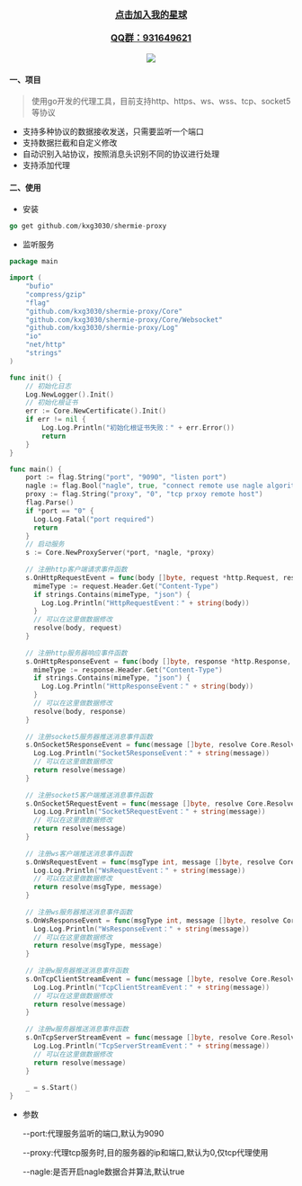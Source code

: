 
<div align="center">
	<a href="https://t.zsxq.com/0allV9fqi" style="font-size:16px;font-weight:bold">点击加入我的星球</a>
</div>
<br/>
<div align="center">
	<a href="https://t.zsxq.com/0allV9fqi" style="font-size:16px;font-weight:bold">QQ群：931649621</a>
</div>
<br/>
<div align='center'>
	<img src="https://user-images.githubusercontent.com/48542529/215652925-656fa354-55bf-44d0-ad92-a49990d4ee6f.png">		
</div>



#### 一、项目
> 使用go开发的代理工具，目前支持http、https、ws、wss、tcp、socket5等协议

- 支持多种协议的数据接收发送，只需要监听一个端口
- 支持数据拦截和自定义修改
- 自动识别入站协议，按照消息头识别不同的协议进行处理
- 支持添加代理

#### 二、使用

- 安装
```go
go get github.com/kxg3030/shermie-proxy
```

- 监听服务
```go
package main

import (
	"bufio"
	"compress/gzip"
	"flag"
	"github.com/kxg3030/shermie-proxy/Core"
	"github.com/kxg3030/shermie-proxy/Core/Websocket"
	"github.com/kxg3030/shermie-proxy/Log"
	"io"
	"net/http"
	"strings"
)

func init() {
	// 初始化日志
	Log.NewLogger().Init()
	// 初始化根证书
	err := Core.NewCertificate().Init()
	if err != nil {
		Log.Log.Println("初始化根证书失败：" + err.Error())
		return
	}
}

func main() {
    port := flag.String("port", "9090", "listen port")
    nagle := flag.Bool("nagle", true, "connect remote use nagle algorithm")
    proxy := flag.String("proxy", "0", "tcp prxoy remote host")
    flag.Parse()
    if *port == "0" {
      Log.Log.Fatal("port required")
      return
    }
    // 启动服务
    s := Core.NewProxyServer(*port, *nagle, *proxy)
  
    // 注册http客户端请求事件函数
    s.OnHttpRequestEvent = func(body []byte, request *http.Request, resolve Core.ResolveHttpRequest) {
      mimeType := request.Header.Get("Content-Type")
      if strings.Contains(mimeType, "json") {
        Log.Log.Println("HttpRequestEvent：" + string(body))
      }
      // 可以在这里做数据修改
      resolve(body, request)
    }
  
    // 注册http服务器响应事件函数
    s.OnHttpResponseEvent = func(body []byte, response *http.Response, resolve Core.ResolveHttpResponse) {
      mimeType := response.Header.Get("Content-Type")
      if strings.Contains(mimeType, "json") {
        Log.Log.Println("HttpResponseEvent：" + string(body))
      }
      // 可以在这里做数据修改
      resolve(body, response)
    }
  
    // 注册socket5服务器推送消息事件函数
    s.OnSocket5ResponseEvent = func(message []byte, resolve Core.ResolveSocks5) (int, error) {
      Log.Log.Println("Socket5ResponseEvent：" + string(message))
      // 可以在这里做数据修改
      return resolve(message)
    }
  
    // 注册socket5客户端推送消息事件函数
    s.OnSocket5RequestEvent = func(message []byte, resolve Core.ResolveSocks5) (int, error) {
      Log.Log.Println("Socket5RequestEvent：" + string(message))
      // 可以在这里做数据修改
      return resolve(message)
    }
  
    // 注册ws客户端推送消息事件函数
    s.OnWsRequestEvent = func(msgType int, message []byte, resolve Core.ResolveWs) error {
      Log.Log.Println("WsRequestEvent：" + string(message))
      // 可以在这里做数据修改
      return resolve(msgType, message)
    }
  
    // 注册ws服务器推送消息事件函数
    s.OnWsResponseEvent = func(msgType int, message []byte, resolve Core.ResolveWs) error {
      Log.Log.Println("WsResponseEvent：" + string(message))
      // 可以在这里做数据修改
      return resolve(msgType, message)
    }
  
    // 注册w服务器推送消息事件函数
    s.OnTcpClientStreamEvent = func(message []byte, resolve Core.ResolveTcp) (int, error) {
      Log.Log.Println("TcpClientStreamEvent：" + string(message))
      // 可以在这里做数据修改
      return resolve(message)
    }
  
    // 注册w服务器推送消息事件函数
    s.OnTcpServerStreamEvent = func(message []byte, resolve Core.ResolveTcp) (int, error) {
      Log.Log.Println("TcpServerStreamEvent：" + string(message))
      // 可以在这里做数据修改
      return resolve(message)
    }
  
    _ = s.Start()
}
```
- 参数

    --port:代理服务监听的端口,默认为9090

    --proxy:代理tcp服务时,目的服务器的ip和端口,默认为0,仅tcp代理使用

    --nagle:是否开启nagle数据合并算法,默认true
